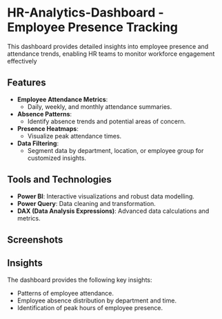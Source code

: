 # HR-Analytics-Dashboard - Employee Presence Tracking
This dashboard provides detailed insights into employee presence and attendance trends, enabling HR teams to monitor workforce engagement effectively

## Features

- **Employee Attendance Metrics**: 
  - Daily, weekly, and monthly attendance summaries.
- **Absence Patterns**: 
  - Identify absence trends and potential areas of concern.
- **Presence Heatmaps**: 
  - Visualize peak attendance times.
- **Data Filtering**: 
  - Segment data by department, location, or employee group for customized insights.
  
## Tools and Technologies

- **Power BI**: Interactive visualizations and robust data modelling.
- **Power Query**: Data cleaning and transformation.
- **DAX (Data Analysis Expressions)**: Advanced data calculations and metrics.
  
## Screenshots



## Insights

The dashboard provides the following key insights:
- Patterns of employee attendance.
- Employee absence distribution by department and time.
- Identification of peak hours of employee presence.



